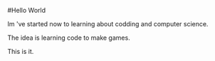 #Hello World

Im 've started now to learning about codding and computer science.

The idea is learning code to make games.

This is it.
